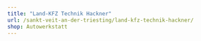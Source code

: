 ```yaml
---
title: "Land-KFZ Technik Hackner"
url: /sankt-veit-an-der-triesting/land-kfz-technik-hackner/
shop: Autowerkstatt
---
```

